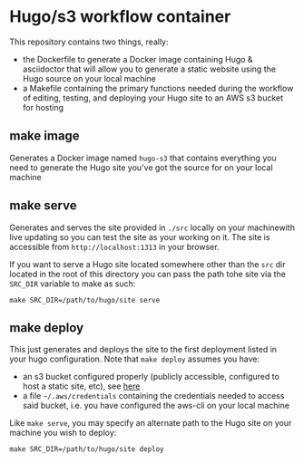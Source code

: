 # Hugo/s3 workflow container

This repository contains two things, really:
 - the Dockerfile to generate a Docker image containing Hugo & asciidoctor that will allow you to generate a static website using the Hugo source on your local machine
 - a Makefile containing the primary functions needed during the workflow of editing, testing, and deploying your Hugo site to an AWS s3 bucket for hosting

## make image

Generates a Docker image named `hugo-s3` that contains everything you need to generate the Hugo site you've got the source for on your local machine

## make serve

Generates and serves the site provided in `./src` locally on your machinewith live updating so you can test the site as your working on it. The site is accessible from `http://localhost:1313` in your browser.

If you want to serve a Hugo site located somewhere other than the `src` dir located in the root of this directory you can pass the path tohe site via the `SRC_DIR` variable to make as such:

`make SRC_DIR=/path/to/hugo/site serve`

## make deploy

This just generates and deploys the site to the first deployment listed in your hugo configuration. Note that `make deploy` assumes you have:
 - an s3 bucket configured properly (publicly accessible, configured to host a static site, etc), see [here](https://capgemini.github.io/development/Using-S3-and-Hugo-to-Create-Hosting-Static-Website/)
 - a file `~/.aws/credentials` containing the credentials needed to access said bucket, i.e. you have configured the aws-cli on your local machine

Like `make serve`, you may specify an alternate path to the Hugo site on your machine you wish to deploy:

`make SRC_DIR=/path/to/hugo/site deploy`
